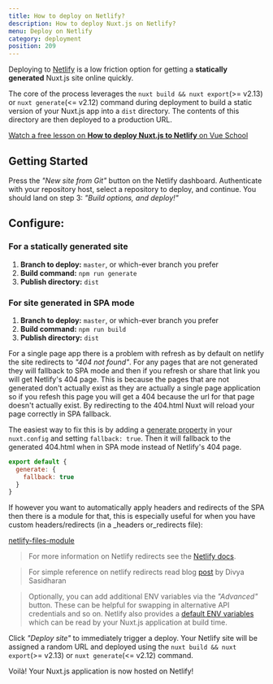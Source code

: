 ```yaml
---
title: How to deploy on Netlify?
description: How to deploy Nuxt.js on Netlify?
menu: Deploy on Netlify
category: deployment
position: 209
---
```


Deploying to [Netlify](https://www.netlify.com) is a low friction option for getting a **statically generated** Nuxt.js site online quickly.

The core of the process leverages the `nuxt build && nuxt export`(>= v2.13) or `nuxt generate`(<= v2.12) command during deployment to build a static version of your Nuxt.js app into a `dist` directory. The contents of this directory are then deployed to a production URL.

<div class="Promo__Video">
  <a href="https://vueschool.io/lessons/how-to-deploy-nuxtjs-to-netlify?friend=nuxt" target="_blank">
    <p class="Promo__Video__Icon">
      Watch a free lesson on <strong>How to deploy Nuxt.js to Netlify</strong> on Vue School 
    </p>
  </a>
</div>

## Getting Started

Press the _"New site from Git"_ button on the Netlify dashboard. Authenticate with your repository host, select a repository to deploy, and continue. You should land on step 3: _"Build options, and deploy!"_

## Configure:

### For a statically generated site

1. **Branch to deploy:** `master`, or which-ever branch you prefer
1. **Build command:** `npm run generate`
1. **Publish directory:** `dist`

### For site generated in SPA mode

1. **Branch to deploy:** `master`, or which-ever branch you prefer
1. **Build command:** `npm run build`
1. **Publish directory:** `dist`

For a single page app there is a problem with refresh as by default on netlify the site redirects to _"404 not found"_. For any pages that are not generated they will fallback to SPA mode and then if you refresh or share that link you will get Netlify's 404 page. This is because the pages that are not generated don't actually exist as they are actually a single page application so if you refesh this page you will get a 404 because the url for that page doesn't actually exist. By redirecting to the 404.html Nuxt will reload your page correctly in SPA fallback.

The easiest way to fix this is by adding a [generate property](https://nuxtjs.org/api/configuration-generate#fallback) in your `nuxt.config` and setting `fallback: true`. Then it will fallback to the generated 404.html when in SPA mode instead of Netlify's 404 page.

```js
export default {
  generate: {
    fallback: true
  }
}
```

If however you want to automatically apply headers and redirects of the SPA then there is a module for that, this is especially useful for when you have custom headers/redirects (in a \_headers or_redirects file):

[netlify-files-module](https://github.com/nuxt-community/netlify-files-module)

> For more information on Netlify redirects see the [Netlify docs](https://www.netlify.com/docs/redirects/#rewrites-and-proxying).

> For simple reference on netlify redirects read blog [post](https://www.netlify.com/blog/2019/01/16/redirect-rules-for-all-how-to-configure-redirects-for-your-static-site) by Divya Sasidharan

> Optionally, you can add additional ENV variables via the _"Advanced"_ button. These can be helpful for swapping in alternative API credentials and so on. Netlify also provides a [default ENV variables](https://www.netlify.com/docs/build-settings/#build-environment-variables) which can be read by your Nuxt.js application at build time.

Click _"Deploy site"_ to immediately trigger a deploy. Your Netlify site will be assigned a random URL and deployed using the `nuxt build && nuxt export`(>= v2.13) or `nuxt generate`(<= v2.12) command.

Voilà! Your Nuxt.js application is now hosted on Netlify!
